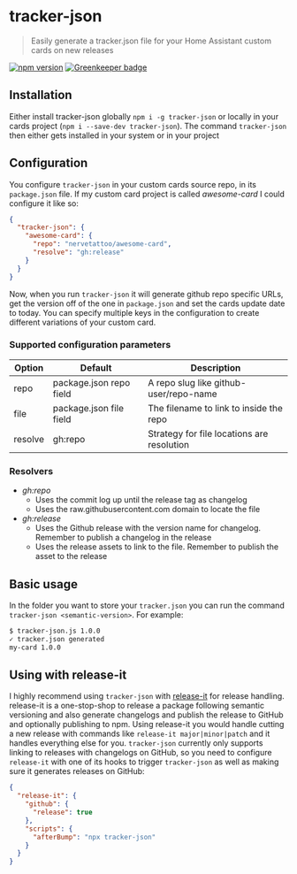 # tracker-json

> Easily generate a tracker.json file for your Home Assistant custom cards on new releases

[![npm version](https://badge.fury.io/js/tracker-json.svg)](https://badge.fury.io/js/tracker-json) [![Greenkeeper badge](https://badges.greenkeeper.io/nervetattoo/tracker-json.svg)](https://greenkeeper.io/)

## Installation

Either install tracker-json globally `npm i -g tracker-json` or locally in your cards project (`npm i --save-dev tracker-json`).
The command `tracker-json` then either gets installed in your system or in your project

## Configuration

You configure `tracker-json` in your custom cards source repo, in its `package.json` file.
If my custom card project is called *awesome-card* I could configure it like so:

```json
{
  "tracker-json": {
    "awesome-card": {
      "repo": "nervetattoo/awesome-card",
      "resolve": "gh:release"
    }
  }
}
```

Now, when you run `tracker-json` it will generate github repo specific URLs, get the version off of the one in `package.json` and set the cards update date to today.
You can specify multiple keys in the configuration to create different variations of your custom card.

### Supported configuration parameters

| Option   | Default                   | Description                                |
| ---      | ---                       | ---                                        |
| repo     | package.json repo field   | A repo slug like github-user/repo-name     |
| file     | package.json file field   | The filename to link to inside the repo    |
| resolve  | gh:repo                   | Strategy for file locations are resolution |


### Resolvers

- *gh:repo*
  - Uses the commit log up until the release tag as changelog
  - Uses the raw.githubusercontent.com domain to locate the file
- *gh:release*
  - Uses the Github release with the version name for changelog. Remember to publish a changelog in the release
  - Uses the release assets to link to the file. Remember to publish the asset to the release


## Basic usage

In the folder you want to store your `tracker.json` you can run the command `tracker-json <semantic-version>`. For example:

```bash
$ tracker-json.js 1.0.0
✓ tracker.json generated
my-card 1.0.0
```

## Using with release-it

I highly recommend using `tracker-json` with [release-it](https://github.com/webpro/release-it) for release handling.
release-it is a one-stop-shop to release a package following semantic versioning and also generate changelogs and publish the release to GitHub and optionally publishing to npm.
Using release-it you would handle cutting a new release with commands like `release-it major|minor|patch` and it handles everything else for you.
`tracker-json` currently only supports linking to releases with changelogs on GitHub, so you need to configure `release-it` with one of its hooks to trigger `tracker-json` as well as making sure it generates releases on GitHub:

```json
{
  "release-it": {
    "github": {
      "release": true
    },
    "scripts": {
      "afterBump": "npx tracker-json"
    }
  }
}
```
